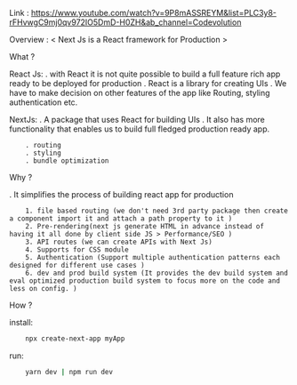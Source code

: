 Link : https://www.youtube.com/watch?v=9P8mASSREYM&list=PLC3y8-rFHvwgC9mj0qv972IO5DmD-H0ZH&ab_channel=Codevolution

Overview :
< Next Js is a React framework for Production >

What ?

React Js:
. with React it is not quite possible to build a full feature rich app ready to be deployed for production
. React is a library for creating UIs
. We have to make decision on other features of the app like Routing, styling authentication etc.

NextJs:
. A package that uses React for building UIs
. It also has more functionality that enables us to build full fledged production ready app.

        . routing
        . styling
        . bundle optimization

Why ?

. It simplifies the process of building react app for production

        1. file based routing (we don't need 3rd party package then create a component import it and attach a path property to it )
        2. Pre-rendering(next js generate HTML in advance instead of having it all done by client side JS > Performance/SEO )
        3. API routes (we can create APIs with Next Js)
        4. Supports for CSS module
        5. Authentication (Support multiple authentication patterns each designed for different use cases )
        6. dev and prod build system (It provides the dev build system and eval optimized production build system to focus more on the code and less on config. )

How ?

install:

```sh
    npx create-next-app myApp
```

run:

```sh
    yarn dev | npm run dev
```

